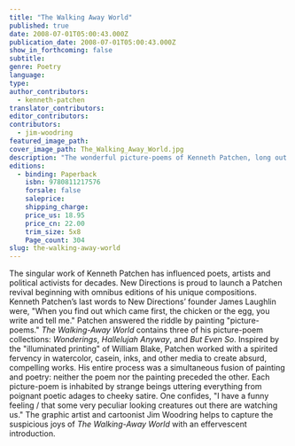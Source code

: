 ```yaml
---
title: "The Walking Away World"
published: true
date: 2008-07-01T05:00:43.000Z
publication_date: 2008-07-01T05:00:43.000Z
show_in_forthcoming: false
subtitle:
genre: Poetry
language:
type:
author_contributors:
  - kenneth-patchen
translator_contributors:
editor_contributors:
contributors:
  - jim-woodring
featured_image_path:
cover_image_path: The_Walking_Away_World.jpg
description: "The wonderful picture-poems of Kenneth Patchen, long out of print, are being brought back into one generous volume -- cryptic creatures quipping quirky quotes and all. "
editions:
  - binding: Paperback
    isbn: 9780811217576
    forsale: false
    saleprice:
    shipping_charge:
    price_us: 18.95
    price_cn: 22.00
    trim_size: 5x8
    Page_count: 304
slug: the-walking-away-world
---
```


The singular work of Kenneth Patchen has influenced poets, artists and political activists for decades. New Directions is proud to launch a Patchen revival beginning with omnibus editions of his unique compositions. Kenneth Patchen’s last words to New Directions’ founder James Laughlin were, "When you find out which came first, the chicken or the egg, you write and tell me." Patchen answered the riddle by painting "picture-poems." _The Walking-Away World_ contains three of his picture-poem collections: _Wonderings_, _Hallelujah Anyway_, and _But Even So_. Inspired by the "illuminated printing" of William Blake, Patchen worked with a spirited fervency in watercolor, casein, inks, and other media to create absurd, compelling works. His entire process was a simultaneous fusion of painting and poetry: neither the poem nor the painting preceded the other. Each picture-poem is inhabited by strange beings uttering everything from poignant poetic adages to cheeky satire. One confides, "I have a funny feeling / that some very peculiar looking creatures out there are watching us." The graphic artist and cartoonist Jim Woodring helps to capture the suspicious joys of _The Walking-Away World_ with an effervescent introduction.

